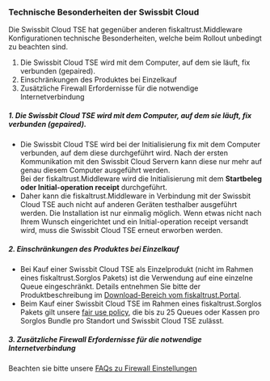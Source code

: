 ### Technische Besonderheiten der Swissbit Cloud

Die Swissbit Cloud TSE hat gegenüber anderen fiskaltrust.Middleware Konfigurationen technische Besonderheiten, welche beim Rollout unbedingt zu beachten sind.
1.	Die Swissbit Cloud TSE wird mit dem Computer, auf dem sie läuft, fix verbunden (gepaired).
2.	Einschränkungen des Produktes bei Einzelkauf
3.	Zusätzliche Firewall Erfordernisse für die notwendige Internetverbindung

##### 1. Die Swissbit Cloud TSE wird mit dem Computer, auf dem sie läuft, fix verbunden (gepaired).
* Die Swissbit Cloud TSE wird bei der Initialisierung fix mit dem Computer verbunden, auf dem diese durchgeführt wird. Nach der ersten Kommunikation mit den Swissbit Cloud Servern kann diese nur mehr auf genau diesem Computer ausgeführt werden. <br />Bei der fiskaltrust.Middleware wird die Initialisierung mit dem **Startbeleg oder Initial-operation receipt** durchgeführt.
* Daher kann die fiskaltrust.Middleware in Verbindung mit der Swissbit Cloud TSE auch nicht auf anderen Geräten testhalber ausgeführt werden. Die Installation ist nur einmalig möglich. Wenn etwas nicht nach Ihrem Wunsch eingerichtet und ein Initial-operation receipt versandt wird, muss die Swissbit Cloud TSE erneut erworben werden.

##### 2. Einschränkungen des Produktes bei Einzelkauf
* Bei Kauf einer Swissbit Cloud TSE als Einzelprodukt (nicht im Rahmen eines fiskaltrust.Sorglos Pakets) ist die Verwendung auf eine einzelne Queue eingeschränkt. Details entnehmen Sie bitte der Produktbeschreibung im [Download-Bereich vom fiskaltrust.Portal](https://portal.fiskaltrust.de/AccountProfile/Download). 
* Beim Kauf einer Swissbit Cloud TSE im Rahmen eines fiskaltrust.Sorglos Pakets gilt unsere [fair use policy](https://docs.fiskaltrust.cloud/de/docs/product-description/germany/products-and-services/fair-use-policy#fair-use-regeln), die bis zu 25 Queues oder Kassen pro Sorglos Bundle pro Standort und Swissbit Cloud TSE zulässt.

##### 3. Zusätzliche Firewall Erfordernisse für die notwendige Internetverbindung
Beachten sie bitte unsere [FAQs zu Firewall Einstellungen](https://docs.fiskaltrust.cloud/doc/productdescription-de-doc/for-posdealers/04-after-sales/troubleshooting-firewall.html)
